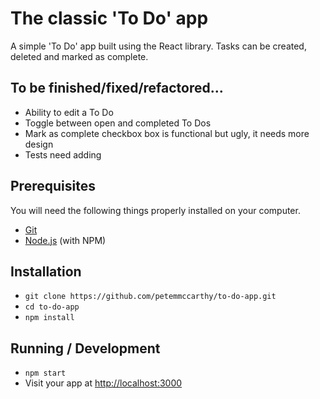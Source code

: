 # The classic 'To Do' app

A simple 'To Do' app built using the React library. Tasks can be created, deleted and marked as complete.

## To be finished/fixed/refactored...

* Ability to edit a To Do
* Toggle between open and completed To Dos
* Mark as complete checkbox box is functional but ugly, it needs more design
* Tests need adding

## Prerequisites

You will need the following things properly installed on your computer.

* [Git](http://git-scm.com/)
* [Node.js](http://nodejs.org/) (with NPM)

## Installation

* `git clone https://github.com/petemmccarthy/to-do-app.git`
* `cd to-do-app`
* `npm install`

## Running / Development

* `npm start`
* Visit your app at [http://localhost:3000](http://localhost:3000)
